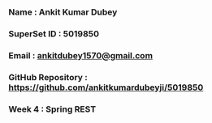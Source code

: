### Name : Ankit Kumar Dubey
### SuperSet ID : 5019850
### Email : ankitdubey1570@gmail.com
### GitHub Repository : https://github.com/ankitkumardubeyji/5019850

### Week 4 : Spring REST